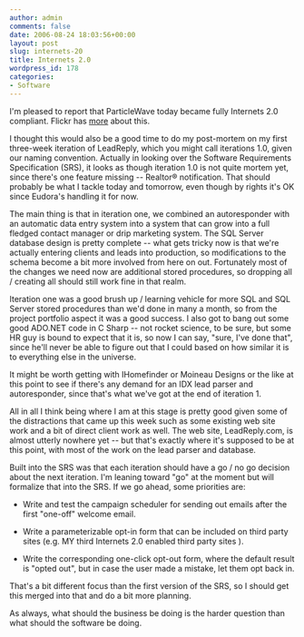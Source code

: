 ```yaml
---
author: admin
comments: false
date: 2006-08-24 18:03:56+00:00
layout: post
slug: internets-20
title: Internets 2.0
wordpress_id: 178
categories:
- Software
---
```


I'm pleased to report that ParticleWave today became fully Internets 2.0 compliant.  Flickr has [more](http://www.flickr.com/photos/fynes/89305841/in/pool-webtard/) about this.

I thought this would also be a good time to do my post-mortem on my first three-week iteration of LeadReply, which you might call iterations 1.0, given our naming convention.  Actually in looking over the Software Requirements Specification (SRS), it looks as though iteration 1.0 is not quite mortem yet, since there's one feature missing -- Realtor® notification.   That should probably be what I tackle today and tomorrow, even though by rights it's OK since Eudora's handling it for now.

The main thing is that in iteration one, we combined an autoresponder with an automatic data entry system into a system that can grow into a full fledged contact manager or drip marketing system.  The SQL Server database design is pretty complete -- what gets tricky now is that we're actually entering clients and leads into production, so modifications to the schema become a bit more involved from here on out.  Fortunately most of the changes we need now are additional stored procedures, so dropping all / creating all should still work fine in that realm.

Iteration one was a good brush up / learning vehicle for more SQL and SQL Server stored procedures than we'd done in many a month, so from the project portfolio aspect it was a good success.  I also got to bang out some good ADO.NET code in C Sharp -- not rocket science, to be sure, but some HR guy is bound to expect that it is, so now I can say, "sure, I've done that", since he'll never be able to figure out that I could based on how similar it is to everything else in the universe.

It might be worth getting with IHomefinder or Moineau Designs or the like at this point to see if there's any demand for an IDX lead parser and autoresponder, since that's what we've got at the end of iteration 1.

All in all I think being where I am at this stage is pretty good given some of the distractions that came up this week such as some existing web site work and a bit of direct client work as well.  The web site, LeadReply.com, is almost utterly nowhere yet -- but that's exactly where it's supposed to be at this point, with most of the work on the lead parser and database.

Built into the SRS was that each iteration should have a go / no go decision about the next iteration.  I'm leaning toward "go" at the moment but will formalize that into the SRS.  If we go ahead, some priorities are:




	
  * Write and test the campaign scheduler for sending out emails after the first "one-off" welcome email.

	
  * Write a parameterizable opt-in form that can be included on third party sites (e.g. MY third Internets 2.0 enabled third party sites ).

	
  * Write the corresponding one-click opt-out form, where the default result is "opted out", but in case the user made a mistake, let them opt back in.



That's a bit different focus than the first version of the SRS, so I should get this merged into that and do a bit more planning.

As always, what should the business be doing is the harder question than what should the software be doing.
